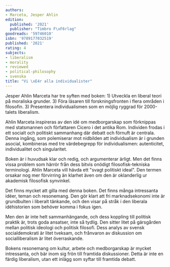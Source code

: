 ```yaml
---
authors:
- Marceta, Jesper Ahlin
edition:
  published: '2021'
  publisher: "Timbro F\xF6rlag"
goodreads: '59746010'
isbn: '9789177032519'
published: '2021'
rating: 4
subjects:
- liberalism
- morality
- reviewed
- political-philosophy
- svenska
title: "Vi \xE4r alla individualister"
---
```

Jesper Ahlin Marceta har tre syften med boken: 1) Utveckla en liberal teori på moraliska grunder. 3) Föra läsaren till forskningsfronten i flera områden i filosofin. 3) Presentera individualismen som en möjlig ryggrad för 2000-talets liberalism.

Ahlin Marceta inspireras av den idé om medborgarskap som förknippas med statsmannen och författaren Cicero i det antika Rom. Individen frodas i ett socialt och politiskt sammanhang där debatt och förnuft är centrala. Denna ingång, som polemiserar mot nidbilden att individualism är i grunden asocial, kombineras med tre värdebegrepp för individualismen: autenticitet, individualitet och singularitet.

Boken är i huvudsak klar och redig, och argumenterar ärligt. Men det finns vissa problem som härrör från dess bitvis onödigt filosofisk-tekniska terminologi. Ahlin Marceta vill hävda ett "svagt politiskt ideal". Den termen orsakar nog mer förvirring än klarhet även om den är oklanderlig ur akademisk filosofisk synvinkel.

Det finns mycket att gilla med denna boken. Det finns många intressanta idéer, teman och resonemang. Den gör klart att fri marknadsekonomi inte är grundbulten i liberalt tänkande, och den visar på stråk i den liberala idéhistorien som behöver komma i fokus igen.

Men den är inte helt sammanhängande, och dess koppling till politisk praktik är, trots goda ansatser, inte så tydlig. Den sitter litet på gärsgården mellan politisk ideologi och politisk filosofi. Dess analys av svensk socialdemokrati är litet tveksam, och frånvaron av diskussion om socialliberalism är litet överraskande.

Bokens resonemang om kultur, arbete och medborgarskap är mycket intressanta, och bär inom sig frön till framtida diskussioner. Detta är inte en färdig liberalism, utan ett inlägg som syftar till framtida debatt.
